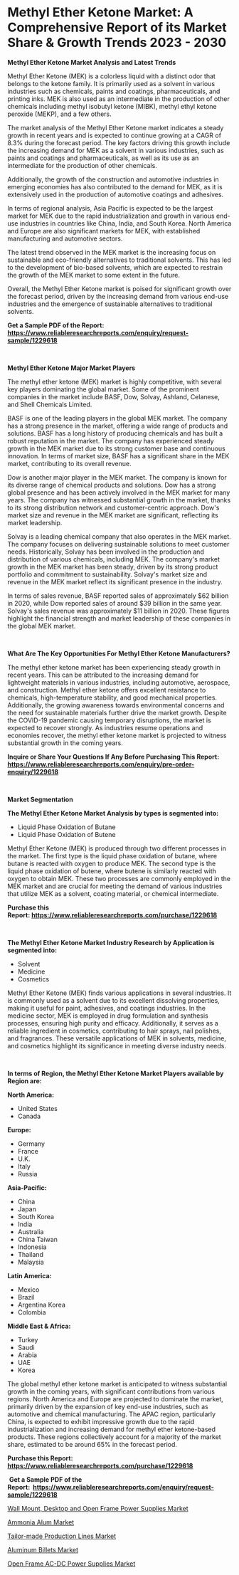<p><h1>Methyl Ether Ketone Market: A Comprehensive Report of its Market Share & Growth Trends 2023 - 2030</h1></p><p><strong>Methyl Ether Ketone Market Analysis and Latest Trends</strong></p>
<p><p>Methyl Ether Ketone (MEK) is a colorless liquid with a distinct odor that belongs to the ketone family. It is primarily used as a solvent in various industries such as chemicals, paints and coatings, pharmaceuticals, and printing inks. MEK is also used as an intermediate in the production of other chemicals including methyl isobutyl ketone (MIBK), methyl ethyl ketone peroxide (MEKP), and a few others.</p><p>The market analysis of the Methyl Ether Ketone market indicates a steady growth in recent years and is expected to continue growing at a CAGR of 8.3% during the forecast period. The key factors driving this growth include the increasing demand for MEK as a solvent in various industries, such as paints and coatings and pharmaceuticals, as well as its use as an intermediate for the production of other chemicals.</p><p>Additionally, the growth of the construction and automotive industries in emerging economies has also contributed to the demand for MEK, as it is extensively used in the production of automotive coatings and adhesives.</p><p>In terms of regional analysis, Asia Pacific is expected to be the largest market for MEK due to the rapid industrialization and growth in various end-use industries in countries like China, India, and South Korea. North America and Europe are also significant markets for MEK, with established manufacturing and automotive sectors.</p><p>The latest trend observed in the MEK market is the increasing focus on sustainable and eco-friendly alternatives to traditional solvents. This has led to the development of bio-based solvents, which are expected to restrain the growth of the MEK market to some extent in the future.</p><p>Overall, the Methyl Ether Ketone market is poised for significant growth over the forecast period, driven by the increasing demand from various end-use industries and the emergence of sustainable alternatives to traditional solvents.</p></p>
<p><strong>Get a Sample PDF of the Report:&nbsp; <a href="https://www.reliableresearchreports.com/enquiry/request-sample/1229618">https://www.reliableresearchreports.com/enquiry/request-sample/1229618</a></strong></p>
<p>&nbsp;</p>
<p><strong>Methyl Ether Ketone Major Market Players</strong></p>
<p><p>The methyl ether ketone (MEK) market is highly competitive, with several key players dominating the global market. Some of the prominent companies in the market include BASF, Dow, Solvay, Ashland, Celanese, and Shell Chemicals Limited. </p><p>BASF is one of the leading players in the global MEK market. The company has a strong presence in the market, offering a wide range of products and solutions. BASF has a long history of producing chemicals and has built a robust reputation in the market. The company has experienced steady growth in the MEK market due to its strong customer base and continuous innovation. In terms of market size, BASF has a significant share in the MEK market, contributing to its overall revenue.</p><p>Dow is another major player in the MEK market. The company is known for its diverse range of chemical products and solutions. Dow has a strong global presence and has been actively involved in the MEK market for many years. The company has witnessed substantial growth in the market, thanks to its strong distribution network and customer-centric approach. Dow's market size and revenue in the MEK market are significant, reflecting its market leadership.</p><p>Solvay is a leading chemical company that also operates in the MEK market. The company focuses on delivering sustainable solutions to meet customer needs. Historically, Solvay has been involved in the production and distribution of various chemicals, including MEK. The company's market growth in the MEK market has been steady, driven by its strong product portfolio and commitment to sustainability. Solvay's market size and revenue in the MEK market reflect its significant presence in the industry.</p><p>In terms of sales revenue, BASF reported sales of approximately $62 billion in 2020, while Dow reported sales of around $39 billion in the same year. Solvay's sales revenue was approximately $11 billion in 2020. These figures highlight the financial strength and market leadership of these companies in the global MEK market.</p></p>
<p>&nbsp;</p>
<p><strong>What Are The Key Opportunities For Methyl Ether Ketone Manufacturers?</strong></p>
<p><p>The methyl ether ketone market has been experiencing steady growth in recent years. This can be attributed to the increasing demand for lightweight materials in various industries, including automotive, aerospace, and construction. Methyl ether ketone offers excellent resistance to chemicals, high-temperature stability, and good mechanical properties. Additionally, the growing awareness towards environmental concerns and the need for sustainable materials further drive the market growth. Despite the COVID-19 pandemic causing temporary disruptions, the market is expected to recover strongly. As industries resume operations and economies recover, the methyl ether ketone market is projected to witness substantial growth in the coming years.</p></p>
<p><strong>Inquire or Share Your Questions If Any Before Purchasing This Report: <a href="https://www.reliableresearchreports.com/enquiry/pre-order-enquiry/1229618">https://www.reliableresearchreports.com/enquiry/pre-order-enquiry/1229618</a></strong></p>
<p>&nbsp;</p>
<p><strong>Market Segmentation</strong></p>
<p><strong>The Methyl Ether Ketone Market Analysis by types is segmented into:</strong></p>
<p><ul><li>Liquid Phase Oxidation of Butane</li><li>Liquid Phase Oxidation of Butene</li></ul></p>
<p><p>Methyl Ether Ketone (MEK) is produced through two different processes in the market. The first type is the liquid phase oxidation of butane, where butane is reacted with oxygen to produce MEK. The second type is the liquid phase oxidation of butene, where butene is similarly reacted with oxygen to obtain MEK. These two processes are commonly employed in the MEK market and are crucial for meeting the demand of various industries that utilize MEK as a solvent, coating material, or chemical intermediate.</p></p>
<p><strong>Purchase this Report:&nbsp;<a href="https://www.reliableresearchreports.com/purchase/1229618">https://www.reliableresearchreports.com/purchase/1229618</a></strong></p>
<p>&nbsp;</p>
<p><strong>The Methyl Ether Ketone Market Industry Research by Application is segmented into:</strong></p>
<p><ul><li>Solvent</li><li>Medicine</li><li>Cosmetics</li></ul></p>
<p><p>Methyl Ether Ketone (MEK) finds various applications in several industries. It is commonly used as a solvent due to its excellent dissolving properties, making it useful for paint, adhesives, and coatings industries. In the medicine sector, MEK is employed in drug formulation and synthesis processes, ensuring high purity and efficacy. Additionally, it serves as a reliable ingredient in cosmetics, contributing to hair sprays, nail polishes, and fragrances. These versatile applications of MEK in solvents, medicine, and cosmetics highlight its significance in meeting diverse industry needs.</p></p>
<p>&nbsp;</p>
<p><strong>In terms of Region, the Methyl Ether Ketone Market Players available by Region are:</strong></p>
<p>
    <p> <strong> North America: </strong>
        <ul>
            <li>United States</li>
            <li>Canada</li>
        </ul>
        </p> 
    <p> <strong> Europe: </strong>
        <ul>
            <li>Germany</li>
            <li>France</li>
            <li>U.K.</li>
            <li>Italy</li>
            <li>Russia</li>
        </ul>
        </p> 
    <p> <strong> Asia-Pacific: </strong>
        <ul>
            <li>China</li>
            <li>Japan</li>
            <li>South Korea</li>
            <li>India</li>
            <li>Australia</li>
            <li>China Taiwan</li>
            <li>Indonesia</li>
            <li>Thailand</li>
            <li>Malaysia</li>
        </ul>
        </p> 
    <p> <strong> Latin America: </strong>
        <ul>
            <li>Mexico</li>
            <li>Brazil</li>
            <li>Argentina Korea</li>
            <li>Colombia</li>
        </ul>
        </p> 
    <p> <strong> Middle East & Africa: </strong>
        <ul>
            <li>Turkey</li>
            <li>Saudi</li>
            <li>Arabia</li>
            <li>UAE</li>
            <li>Korea</li>
        </ul>
    </p>
    </p>
<p><p>The global methyl ether ketone market is anticipated to witness substantial growth in the coming years, with significant contributions from various regions. North America and Europe are projected to dominate the market, primarily driven by the expansion of key end-use industries, such as automotive and chemical manufacturing. The APAC region, particularly China, is expected to exhibit impressive growth due to the rapid industrialization and increasing demand for methyl ether ketone-based products. These regions collectively account for a majority of the market share, estimated to be around 65% in the forecast period.</p></p>
<p><strong>Purchase this Report: <a href="https://www.reliableresearchreports.com/purchase/1229618">https://www.reliableresearchreports.com/purchase/1229618</a></strong></p>
<p>&nbsp;<strong>Get a Sample PDF of the Report:&nbsp;&nbsp;<a href="https://www.reliableresearchreports.com/enquiry/request-sample/1229618">https://www.reliableresearchreports.com/enquiry/request-sample/1229618</a></strong></p>
<p><strong></strong></p>
<p><p><a href="https://medium.com/@elenaglover2023/wall-mount-desktop-and-open-frame-power-supplies-market-size-and-market-trends-complete-industry-1ff3164b4dee">Wall Mount, Desktop and Open Frame Power Supplies Market</a></p><p><a href="https://github.com/NorbertYates/Market-Research-Report-List-2/blob/main/ammonia-alum-market.md">Ammonia Alum Market</a></p><p><a href="https://medium.com/@cruzdamore75/tailor-made-production-lines-market-furnishes-information-on-market-share-market-trends-and-d89ba687d8a7">Tailor-made Production Lines Market</a></p><p><a href="https://github.com/RoccoManning/Market-Research-Report-List-2/blob/main/aluminum-billets-market.md">Aluminum Billets Market</a></p><p><a href="https://medium.com/@haileeferry/open-frame-ac-dc-power-supplies-market-the-key-to-successful-business-strategy-forecast-till-2030-de92509188d3">Open Frame AC-DC Power Supplies Market</a></p></p>